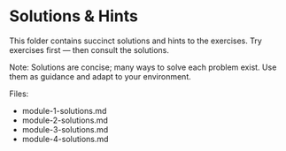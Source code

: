 # Solutions & Hints

This folder contains succinct solutions and hints to the exercises. Try exercises first — then consult the solutions.

Note: Solutions are concise; many ways to solve each problem exist. Use them as guidance and adapt to your environment.

Files:
- module-1-solutions.md
- module-2-solutions.md
- module-3-solutions.md
- module-4-solutions.md